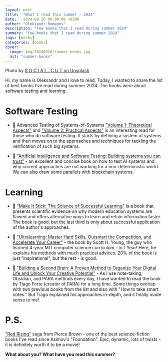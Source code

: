 ```yaml
---
layout: post
title:  "What I read this summer - 2024"
date:   2024-09-26 00:00:00 +0300
author: "Oleksandr Romanov"
description: "Few books that I read during summer 2024"
summary: "Few books that I read during summer 2024"
tags: [books]
categories: [books]
cover:
  image: img/20240926/summer-books.jpg
  alt: "summer-books"
---
```


Photo by [S O C I A L . C U T on Unsplash](https://unsplash.com/@socialcut?utm_content=creditCopyText&utm_medium=referral&utm_source=unsplash)


Hi, my name is Oleksandr and I love to read. 
Today, I wanted to share the list of best books I've read during summer 2024. The books were about software testing and learning. 

# Software Testing

- 📕 Advanced Testing of Systems-of-Systems ["Volume 1: Theoretical Aspects"](https://www.amazon.com/Advanced-Testing-Systems-Systems-Theoretical/dp/1786307499) and ["Volume 2: Practical Aspects"](https://www.amazon.com/Advanced-Testing-Systems-Systems-Practical/dp/1786307502) is an interesting read for those who do software testing. It starts by defining a system of systems and then moves on to the approaches and techniques for tackling the verification of such big systems.

- 📗 ["Artificial Intelligence and Software Testing: Building systems you can trust"](https://www.amazon.com/Artificial-Intelligence-Software-Testing-Black/dp/1780175760) - an excellent and concise book on how to test AI systems and why current approaches are not working for a non-deterministic world. We can also draw some parallels with blockchain systems.

# Learning

- 📘 ["Make It Stick: The Science of Successful Learning"](https://www.amazon.com/Make-Stick-Science-Successful-Learning/dp/0674729013) is a book that presents scientific evidence on why modern education systems are flawed and offers alternative ways to learn and retain information faster. The book is good, but the last third is only about successful application of the author's approaches.

- 📙 ["Ultralearning: Master Hard Skills, Outsmart the Competition, and Accelerate Your Career"](https://www.amazon.com/Ultralearning-Master-Outsmart-Competition-Accelerate/dp/006285268X) - the book by Scott H. Young, the guy who learned 4-year MIT computer science curriculum - in 1 Year! Here, he explains his methods with much practical advices. 20% of the book is just "inspirational", but the rest - is good.

- 📕 ["Building a Second Brain: A Proven Method to Organize Your Digital Life and Unlock Your Creative Potential"](https://www.amazon.com/Building-Second-Brain-Organize-Potential/dp/1982167386) - As I use note-taking, Obsidian, and PARA methods every day, I have wanted to read the book by Tiago Forte (creator of PARA) for a long time. Some things overlap with two previous books from the list and also with "How to take smart notes." But Tiago explained his approaches in-depth, and it finally made sense to me!

# P.S. 

["Red Rising"](https://www.amazon.com/Red-Rising-1-ebook/dp/B00GIUG3ES) saga from Pierce Brown - one of the best science-fiction books I've read since Asimov's "Foundation". Epic, dynamic, lots of twists - it is definitely worth it to be a movie!

**What about you? What have you read this summer?**


